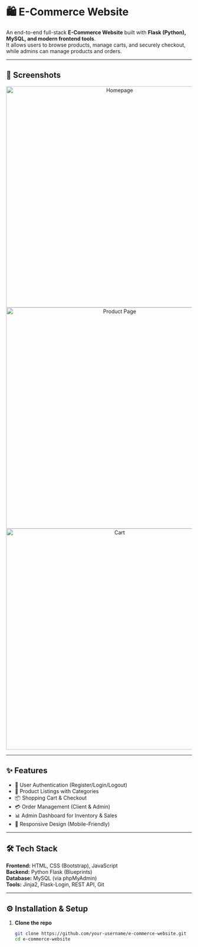 # 🛍️ E-Commerce Website

An end-to-end full-stack **E-Commerce Website** built with **Flask (Python), MySQL, and modern frontend tools**.  
It allows users to browse products, manage carts, and securely checkout, while admins can manage products and orders.

---

## 📸 Screenshots

<p align="center">
  <img src="screenshots/homepage.png" width="600" alt="Homepage" />
  <img src="screenshots/product-page.png" width="600" alt="Product Page" />
  <img src="screenshots/cart.png" width="600" alt="Cart" />
</p>

---

## ✨ Features

- 🔑 User Authentication (Register/Login/Logout)
- 🛒 Product Listings with Categories
- 📦 Shopping Cart & Checkout
- 💳 Order Management (Client & Admin)
- 📊 Admin Dashboard for Inventory & Sales
- 📱 Responsive Design (Mobile-Friendly)

---

## 🛠 Tech Stack

**Frontend:** HTML, CSS (Bootstrap), JavaScript  
**Backend:** Python Flask (Blueprints)  
**Database:** MySQL (via phpMyAdmin)  
**Tools:** Jinja2, Flask-Login, REST API, Git  

---

## ⚙️ Installation & Setup

1. **Clone the repo**
   ```bash
   git clone https://github.com/your-username/e-commerce-website.git
   cd e-commerce-website
